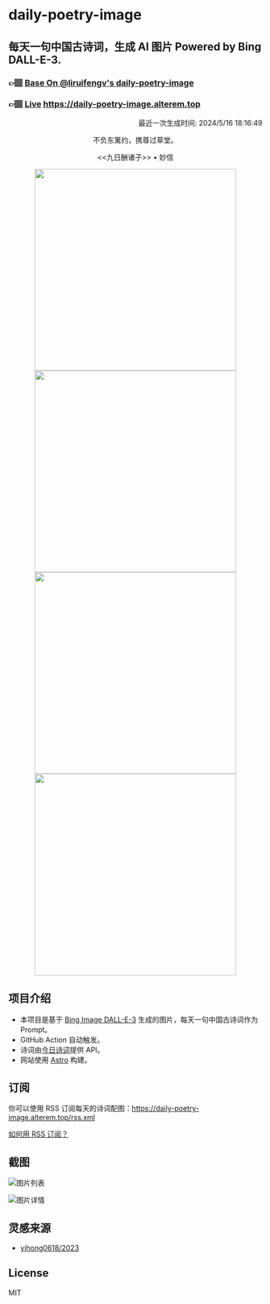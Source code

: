 
# daily-poetry-image

## 每天一句中国古诗词，生成 AI 图片 Powered by Bing DALL-E-3.

### 👉🏽 [Base On @liruifengv's daily-poetry-image](https://github.com/liruifengv/daily-poetry-image)

### 👉🏽 [Live](https://daily-poetry-image.alterem.top/) https://daily-poetry-image.alterem.top

<p align="right">
  最近一次生成时间: 2024/5/16 18:16:49
</p>
<p align="center">
不负东篱约，携尊过草堂。
</p>
<p align="center">
<<九日酬诸子>> • 妙信
</p>
<p align="center">
<img src="https://tse3.mm.bing.net/th/id/OIG3.j0SAwzfpAEjO9G_eFIYh" height="400" width="400" />
<img src="https://tse3.mm.bing.net/th/id/OIG3.eWjYHERPFyd1v1qwAKrk" height="400" width="400" />
<img src="https://tse3.mm.bing.net/th/id/OIG3.uB4uJQppxDbVKI4GRwA2" height="400" width="400" />
<img src="https://tse1.mm.bing.net/th/id/OIG3.eqP0awufc67pT_lSWig6" height="400" width="400" />
</p>

## 项目介绍

-   本项目是基于 [Bing Image DALL-E-3](https://www.bing.com/images/create) 生成的图片，每天一句中国古诗词作为 Prompt。
-   GitHub Action 自动触发。
-   诗词由[今日诗词](https://www.jinrishici.com/)提供 API。
-   网站使用 [Astro](https://astro.build) 构建。

## 订阅

你可以使用 RSS 订阅每天的诗词配图：https://daily-poetry-image.alterem.top/rss.xml

[如何用 RSS 订阅？](https://zhuanlan.zhihu.com/p/55026716)

## 截图

![图片列表](./screenshots/Snipaste_2023-12-28_21-00-26.png)

![图片详情](./screenshots/Snipaste_2023-12-28_21-00-53.png)

## 灵感来源

-   [yihong0618/2023](https://github.com/yihong0618/2023)

## License

MIT
